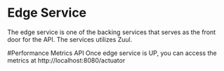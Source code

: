 # Edge Service
The edge service is one of the backing services that serves as the front door for the API. The services utilizes Zuul.

#Performance Metrics API
Once edge service is UP, you can access the metrics at http://localhost:8080/actuator